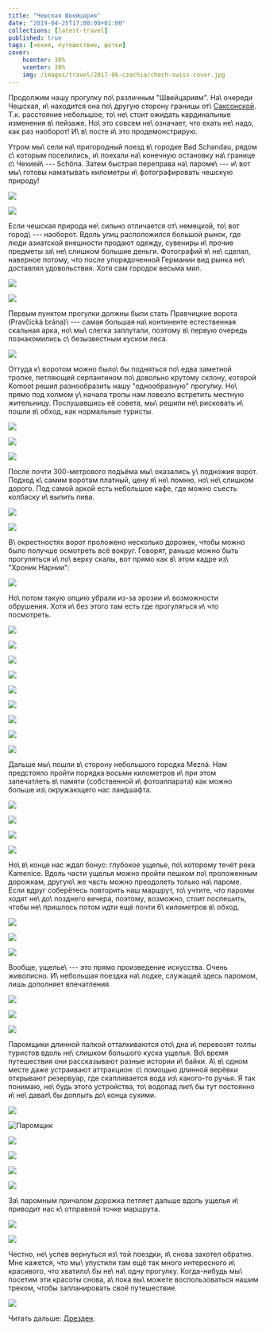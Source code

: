 ```yaml
---
title: "Чешская Швейцария"
date: "2019-04-25T17:00:00+01:00"
collections: [latest-travel]
published: true
tags: [чехия, путешествие, фотки]
cover:
    hcenter: 30%
    vcenter: 30%
    img: /images/travel/2017-06-czechia/chech-swiss-cover.jpg
---
```


Продолжим нашу прогулку по\ различным "Швейцариям". На\ очереди Чешская, 
и\ находится она по\ другую сторону границы 
от\ [Саксонской](/post/saxon-switzerland-2017/). Т.к. расстояние 
небольшое, то\ не\ стоит ожидать кардинальные изменения в\ пейзаже. Но\ это 
совсем не\ означает, что ехать не\ надо, как раз наоборот! И\ в\ посте я\ это 
продемонстрирую.

<!--more-->

Утром мы\ сели на\ пригородный поезд в\ городке Bad Schandau, рядом с\ которым 
поселились, и\ поехали на\ конечную остановку на\ границе с\ Чехией\ --- Schöna. 
Затем быстрая переправа на\ пароме\ --- и\ вот мы\ готовы наматывать километры 
и\ фотографировать чешскую природу!

![](/images/travel/2017-06-czechia/chech-swiss-start-1.jpg)

![](/images/travel/2017-06-czechia/chech-swiss-start-2.jpg)

Если чешская природа не\ сильно отличается от\ немецкой, то\ вот город\ --- 
наоборот. Вдоль улиц расположился большой рынок, где люди азиатской внешности 
продают одежду, сувениры и\ прочие предметы за\ не\ слишком большие деньги. 
Фотографий я\ не\ сделал, наверное потому, что после упорядоченной Германии вид 
рынка не\ доставлял удовольствия. Хотя сам городок весьма мил.

![](/images/travel/2017-06-czechia/chech-swiss-city-1.jpg)

![](/images/travel/2017-06-czechia/chech-swiss-city-2.jpg)

Первым пунктом прогулки должны были стать Правчицкие ворота (Pravčická 
brána)\ --- самая большая на\ континенте естественная скальная арка, 
но\ мы\ слегка заплутали, поэтому в\ первую очередь познакомились 
с\ безызвестным куском леса. 

![](/images/travel/2017-06-czechia/chech-swiss-wrong-way.jpg)

Оттуда к\ воротом можно было\ бы подняться по\ едва заметной тропке, петляющей 
серпантином по\ довольно крутому склону, которой Komoot решил разнообразить нашу 
"однообразную" прогулку. Но\ прямо под холмом у\ начала тропы нам повезло 
встретить местную жительницу. Послушавшись её совета, мы\ решили не\ рисковать 
и\ пошли в\ обход, как нормальные туристы.

![](/images/travel/2017-06-czechia/chech-swiss-right-way-1.jpg)

![](/images/travel/2017-06-czechia/chech-swiss-right-way-2.jpg)

![](/images/travel/2017-06-czechia/chech-swiss-right-way-3.jpg)

После почти 300-метрового подъёма мы\ оказались у\ подножия ворот. Подход 
к\ самим воротам платный, цену я\ не\ помню, но\ не\ слишком дорого. Под 
самой аркой есть небольшое кафе, где можно съесть колбаску и\ выпить пива.

![](/images/travel/2017-06-czechia/chech-swiss-archway-1.jpg)

![](/images/travel/2017-06-czechia/chech-swiss-archway-2.jpg)

В\ окрестностях ворот проложено несколько дорожек, чтобы можно было получше 
осмотреть всё вокруг. Говорят, раньше можно быть прогуляться и\ по\ верху скалы, 
вот прямо как в\ этом кадре из\ "Хроник Нарнии":

![](/images/travel/2017-06-czechia/czech-swiss-narnia.jpg)

Но\ потом такую опцию убрали из-за эрозии и\ возможности обрушения. Хотя и\ без 
этого там есть где прогуляться и\ что посмотреть.

![](/images/travel/2017-06-czechia/chech-swiss-top-1.jpg)

![](/images/travel/2017-06-czechia/chech-swiss-top-2.jpg)

![](/images/travel/2017-06-czechia/chech-swiss-top-3.jpg)

![](/images/travel/2017-06-czechia/chech-swiss-top-4.jpg)

![](/images/travel/2017-06-czechia/chech-swiss-top-5.jpg)

![](/images/travel/2017-06-czechia/chech-swiss-top-6.jpg)

![](/images/travel/2017-06-czechia/chech-swiss-top-7.jpg)

![](/images/travel/2017-06-czechia/chech-swiss-top-8.jpg)

![](/images/travel/2017-06-czechia/chech-swiss-top-9.jpg)

Дальше мы\ пошли в\ сторону небольшого городка Mezná. Нам предстояло пройти 
порядка восьми километров и\ при этом запечатлеть в\ памяти (собственной 
и\ фотоаппарата) как можно больше из\ окружающего нас ландшафта.

![](/images/travel/2017-06-czechia/chech-swiss-walk-1.jpg)

![](/images/travel/2017-06-czechia/chech-swiss-walk-2.jpg)

![](/images/travel/2017-06-czechia/chech-swiss-walk-3.jpg)

![](/images/travel/2017-06-czechia/chech-swiss-walk-4.jpg)

Но\ в\ конце нас ждал бонус: глубокое ущелье, по\ которому течёт река Kamenice. 
Вдоль части ущелья можно пройти пешком по\ проложенным дорожкам, другую\ же 
часть можно преодолеть только на\ пароме. Если вдруг соберётесь повторить наш 
маршрут, то\ учтите, что паромы ходят не\ до\ позднего вечера, поэтому, 
возможно, стоит поспешить, чтобы не\ пришлось потом идти ещё почти 6\ километров 
в\ обход.

![](/images/travel/2017-06-czechia/chech-swiss-gorge-start-1.jpg)

![](/images/travel/2017-06-czechia/chech-swiss-gorge-start-2.jpg)

![](/images/travel/2017-06-czechia/chech-swiss-gorge-start-3.jpg)

Вообще, ущелье\ --- это прямо произведение искусства. Очень живописно. 
И\ небольшая поездка на\ лодке, служащей здесь паромом, лишь дополняет 
впечатления.

![](/images/travel/2017-06-czechia/chech-swiss-ferry-1.jpg)

![](/images/travel/2017-06-czechia/chech-swiss-ferry-2.jpg)

![](/images/travel/2017-06-czechia/chech-swiss-ferry-3.jpg)

Паромщики длинной палкой отталкиваются ото\ дна и\ перевозят толпы 
туристов вдоль не\ слишком большого куска ущелья. Во\ время путешествия они 
рассказывают разные истории и\ байки. А\ в\ одном месте даже устраивают 
аттракцион: с\ помощью длинной верёвки открывают резервуар, где скапливается 
вода из\ какого-то ручья. Я так понимаю, не\ будь этого устройства, то\ водопад 
лил\ бы тут постоянно и\ не\ давал\ бы доплыть до\ конца сухими.

![](/images/travel/2017-06-czechia/czech-swiss-waterfall.gif)

![Паромщик](/images/travel/2017-06-czechia/chech-swiss-ferryman.jpg)

![](/images/travel/2017-06-czechia/chech-swiss-ferry-5.jpg)

![](/images/travel/2017-06-czechia/chech-swiss-ferry-6.jpg)

![](/images/travel/2017-06-czechia/chech-swiss-ferry-7.jpg)

![](/images/travel/2017-06-czechia/chech-swiss-ferry-8.jpg)

За\ паромным причалом дорожка петляет дальше вдоль ущелья и\ приводит нас 
к\ отправной точке маршрута.

![](/images/travel/2017-06-czechia/chech-swiss-gorge-end-1.jpg)

![](/images/travel/2017-06-czechia/chech-swiss-gorge-end-2.jpg)

Честно, не\ успев вернуться из\ той поездки, я\ снова захотел обратно. Мне 
кажется, что мы\ упустили там ещё так много интересного и\ красивого, что 
хватило\ бы не\ на\ одну прогулку. Когда-нибудь мы\ посетим эти красоты снова, 
а\ пока вы\ можете воспользоваться нашим треком, чтобы запланировать своё 
путешествие.

![](iframe:https://www.komoot.de/tour/18249931/embed)

Читать дальше: [Дрезден](/post/dresden-2017/).
